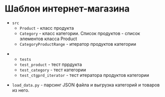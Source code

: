 # Шаблон интернет-магазина

+ ``src``
    * ``Product`` - класс продукта
    * ``Category`` - класс категории.  Список продуктов - список элементов класса Product
    * ``CategoryProductRange`` - итератор продуктов категории
 - + ``tests``
    * ``test_product`` - тест пррдукта
    * ``test_category`` - тест категории
    * `test_ctgprd_iterator` - тест итератора продуктов категории
+ ``load_data.py`` - парсинг JSON файла и выгрузка категорий и товаров из него.
